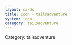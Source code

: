 ```yaml
---
layout: cards
title: Icon - tailsadventure
system: icon
category: tailsadventure
---
```

<div class="alert alert-secondary mb-4"><span class="i18n innerHTML-category">Category: </span><span class="i18n innerHTML-cat-tailsadventure">tailsadventure</span></div>
